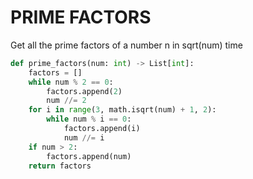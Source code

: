 # PRIME FACTORS

Get all the prime factors of a number n in sqrt(num) time

```py
def prime_factors(num: int) -> List[int]:
    factors = []
    while num % 2 == 0:
        factors.append(2)
        num //= 2
    for i in range(3, math.isqrt(num) + 1, 2):
        while num % i == 0:
            factors.append(i)
            num //= i
    if num > 2:
        factors.append(num)
    return factors
```